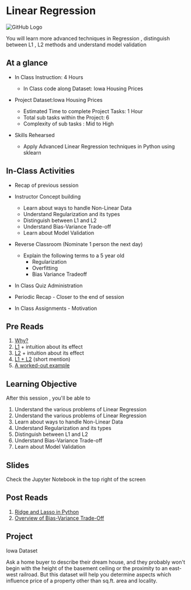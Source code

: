 # Linear Regression
![GitHub Logo](https://s3.ap-south-1.amazonaws.com/greyatom-social/GreyAtom-logo.png)

You will learn more advanced techniques in Regression , distinguish between L1 , L2 methods and understand model validation

## At a glance
* In Class Instruction: 4 Hours
  * In Class code along Dataset: Iowa Housing Prices
  
* Project Dataset:Iowa Housing Prices
  * Estimated Time to complete Project Tasks: 1 Hour
  * Total sub tasks within the Project: 6
  * Complexity of sub tasks : Mid to High

  

* Skills Rehearsed
  * Apply Advanced Linear Regression techniques in Python using sklearn

## In-Class Activities
* Recap of previous session
* Instructor Concept building
  * Learn about ways to handle Non-Linear Data
  * Understand Regularization and its types
  * Distinguish between L1 and L2
  * Understand Bias-Variance Trade-off
  * Learn about Model Validation

* Reverse Classroom (Nominate 1 person the next day)
  * Explain the following terms to a 5 year old 
    * Regularization
    * Overfitting
    * Bias Variance Tradeoff
* In Class Quiz Administration
* Periodic Recap - Closer to the end of session
* In Class Assignments - Motivation


## Pre Reads
1. [Why?](http://stats.stackexchange.com/questions/4272/when-to-use-regularization-methods-for-regression?noredirect=1&lq=1)
2. [L1](http://stats.stackexchange.com/questions/200416/is-regression-with-l1-regularization-the-same-as-lasso-and-with-l2-regularizati) + intuition about its effect
3. [L2](http://statweb.stanford.edu/~tibs/sta305files/Rudyregularization.pdf) + intuition about its effect
4. [L1 + L2](http://stats.stackexchange.com/questions/184029/what-is-elastic-net-regularization-and-how-does-it-solve-the-drawbacks-of-ridge?rq=1) (short mention)
5. [A worked-out example](https://www.analyticsvidhya.com/blog/2016/01/complete-tutorial-ridge-lasso-regression-python/)


## Learning Objective
After this session , you'll be able to
1. Understand the various problems of Linear Regression
2. Understand the various problems of Linear Regression
2. Learn about ways to handle Non-Linear Data
3. Understand Regularization and its types
4. Distinguish between L1 and L2
4. Understand Bias-Variance Trade-off
5. Learn about Model Validation


## Slides
Check the Jupyter Notebook in the top right of the screen


## Post Reads
1. [Ridge and Lasso in Python](https://www.analyticsvidhya.com/blog/2016/01/complete-tutorial-ridge-lasso-regression-python/)
2. [Overview of Bias-Variance Trade-Off](http://www.kdnuggets.com/2016/08/bias-variance-tradeoff-overview.html)


## Project 
Iowa Dataset

Ask a home buyer to describe their dream house, and they probably won't begin with the height of the basement ceiling or the proximity to an east-west railroad. But this dataset will help you determine aspects which influence price of a property other than sq.ft. area and locality. 



